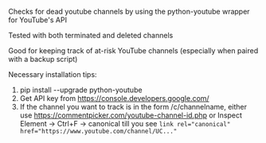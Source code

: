 Checks for dead youtube channels by using the python-youtube wrapper for YouTube's API

Tested with both terminated and deleted channels

Good for keeping track of at-risk YouTube channels (especially when paired with a backup script)

Necessary installation tips:
1. pip install --upgrade python-youtube
2. Get API key from https://console.developers.google.com/
3. If the channel you want to track is in the form /c/channelname, either use https://commentpicker.com/youtube-channel-id.php or Inspect Element -> Ctrl+F -> canonical till you see `link rel="canonical" href="https://www.youtube.com/channel/UC..."`
